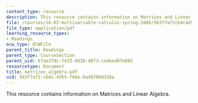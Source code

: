 ```yaml
---
content_type: resource
description: This resource contains information on Matrices and Linear Algebra.
file: /courses/18-02-multivariable-calculus-spring-2006/563f7af2cb4c4d55f6be6a4978b9316a_matrices_algebra.pdf
file_type: application/pdf
learning_resource_types:
- Readings
ocw_type: OCWFile
parent_title: Readings
parent_type: CourseSection
parent_uid: 67ae370c-f433-8938-d073-ce4bed07e885
resourcetype: Document
title: matrices_algebra.pdf
uid: 563f7af2-cb4c-4d55-f6be-6a4978b9316a
---
```

This resource contains information on Matrices and Linear Algebra.

